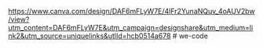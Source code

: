 https://www.canva.com/design/DAF6mFLyW7E/4lFr2YunaNQuv_4oAUV2bw/view?utm_content=DAF6mFLyW7E&utm_campaign=designshare&utm_medium=link2&utm_source=uniquelinks&utlId=hcb0514a678 # we-code
